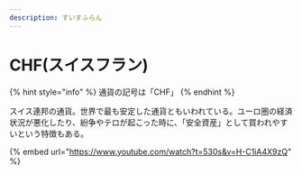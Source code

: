 ```yaml
---
description: すいすふらん
---
```


# CHF(スイスフラン)

{% hint style="info" %}
通貨の記号は「CHF」
{% endhint %}

スイス連邦の通貨。世界で最も安定した通貨ともいわれている。ユーロ圏の経済状況が悪化したり、紛争やテロが起こった時に、「安全資産」として買われやすいという特徴もある。



{% embed url="https://www.youtube.com/watch?t=530s&v=H-C1iA4X9zQ" %}
